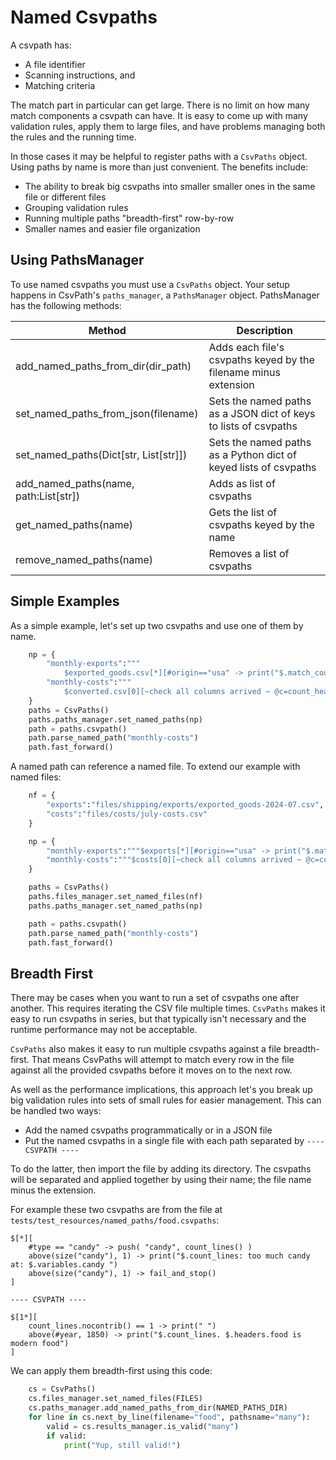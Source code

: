 
# Named Csvpaths

A csvpath has:
- A file identifier
- Scanning instructions, and
- Matching criteria

The match part in particular can get large. There is no limit on how many match components a csvpath can have. It is easy to come up with many validation rules, apply them to large files, and have problems managing both the rules and the running time.

In those cases it may be helpful to register paths with a `CsvPaths` object. Using paths by name is more than just convenient. The benefits include:

- The ability to break big csvpaths into smaller smaller ones in the same file or different files
- Grouping validation rules
- Running multiple paths "breadth-first" row-by-row
- Smaller names and easier file organization

## Using PathsManager

To use named csvpaths you must use a `CsvPaths` object. Your setup happens in CsvPath's `paths_manager`, a `PathsManager` object. PathsManager has the following methods:

| Method                                | Description                                                      |
|---------------------------------------|------------------------------------------------------------------|
| add_named_paths_from_dir(dir_path)    | Adds each file's csvpaths keyed by the filename minus extension  |
| set_named_paths_from_json(filename)   | Sets the named paths as a JSON dict of keys to lists of csvpaths |
| set_named_paths(Dict[str, List[str]]) | Sets the named paths as a Python dict of keyed lists of csvpaths |
| add_named_paths(name, path:List[str]) | Adds as list of csvpaths                                         |
| get_named_paths(name)                 | Gets the list of csvpaths keyed by the name                      |
| remove_named_paths(name)              | Removes a list of csvpaths

## Simple Examples

As a simple example, let's set up two csvpaths and use one of them by name.

```python
    np = {
        "monthly-exports":"""
            $exported_goods.csv[*][#origin=="usa" -> print("$.match_count local products")]""",
        "monthly-costs":"""
            $converted.csv[0][~check all columns arrived ~ @c=count_headers() print("$.variables.c")]"""
    }
    paths = CsvPaths()
    paths.paths_manager.set_named_paths(np)
    path = paths.csvpath()
    path.parse_named_path("monthly-costs")
    path.fast_forward()
```

A named path can reference a named file. To extend our example with named files:

```python
    nf = {
        "exports":"files/shipping/exports/exported_goods-2024-07.csv",
        "costs":"files/costs/july-costs.csv"
    }

    np = {
        "monthly-exports":"""$exports[*][#origin=="usa" -> print("$.match_count local products")]""",
        "monthly-costs":"""$costs[0][~check all columns arrived ~ @c=count_headers() print("$.variables.c")]"""
    }

    paths = CsvPaths()
    paths.files_manager.set_named_files(nf)
    paths.paths_manager.set_named_paths(np)

    path = paths.csvpath()
    path.parse_named_path("monthly-costs")
    path.fast_forward()
```

## Breadth First

There may be cases when you want to run a set of csvpaths one after another. This requires iterating the CSV file multiple times. `CsvPaths` makes it easy to run csvpaths in series, but that typically isn't necessary and the runtime performance may not be acceptable.

`CsvPaths` also makes it easy to run multiple csvpaths against a file breadth-first. That means CsvPaths will attempt to match every row in the file against all the provided csvpaths before it moves on to the next row.

As well as the performance implications, this approach let's you break up big validation rules into sets of small rules for easier management. This can be handled two ways:

- Add the named csvpaths programmatically or in a JSON file
- Put the named csvpaths in a single file with each path separated by `---- CSVPATH ----`

To do the latter, then import the file by adding its directory. The csvpaths will be separated and applied together by using their name; the file name minus the extension.

For example these two csvpaths are from the file at `tests/test_resources/named_paths/food.csvpaths`:

    $[*][
        #type == "candy" -> push( "candy", count_lines() )
        above(size("candy"), 1) -> print("$.count_lines: too much candy at: $.variables.candy ")
        above(size("candy"), 1) -> fail_and_stop()
    ]

    ---- CSVPATH ----

    $[1*][
        count_lines.nocontrib() == 1 -> print(" ")
        above(#year, 1850) -> print("$.count_lines. $.headers.food is modern food")
    ]

We can apply them breadth-first using this code:

```python
    cs = CsvPaths()
    cs.files_manager.set_named_files(FILES)
    cs.paths_manager.add_named_paths_from_dir(NAMED_PATHS_DIR)
    for line in cs.next_by_line(filename="food", pathsname="many"):
        valid = cs.results_manager.is_valid("many")
        if valid:
            print("Yup, still valid!")
```





